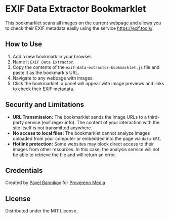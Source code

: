 # EXIF Data Extractor Bookmarklet

This bookmarklet scans all images on the current webpage and allows you to check their EXIF metadata easily using the service https://exif.tools/.

## How to Use

1. Add a new bookmark in your browser.
2. Name it `EXIF Data Extractor`.
3. Copy the contents of the `exif-data-extractor-bookmarklet.js` file and paste it as the bookmark's URL.
4. Navigate to any webpage with images.
5. Click the bookmarklet, a panel will appear with image previews and links to check their EXIF metadata.

## Security and Limitations

* **URL Transmission:** The bookmarklet sends the image URLs to a third-party service (exif.regex.info). The content of your interaction with the site itself is not transmitted anywhere.
* **No access to local files:** The bookmarklet cannot analyze images uploaded from your computer or embedded into the page via `data:URI`.
* **Hotlink protection:** Some websites may block direct access to their images from other resources. In this case, the analysis service will not be able to retrieve the file and will return an error.

## Credentials

Created by [Pavel Bannikov](https://github.com/paulpogoda) for [Provereno Media](https://provereno.media)

## License

Distributed under the MIT License.
